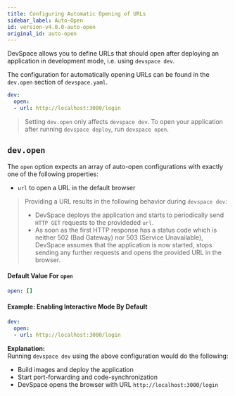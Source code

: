```yaml
---
title: Configuring Automatic Opening of URLs
sidebar_label: Auto-Open
id: version-v4.0.0-auto-open
original_id: auto-open
---
```



DevSpace allows you to define URLs that should open after deploying an application in development mode, i.e. using `devspace dev`.

The configuration for automatically opening URLs can be found in the `dev.open` section of `devspace.yaml`.
```yaml
dev:
  open:
  - url: http://localhost:3000/login
```

> Setting `dev.open` only affects `devspace dev`. To open your application after running `devspace deploy`, run `devspace open`.


## `dev.open`
The `open` option expects an array of auto-open configurations with exactly one of the following properties:
- `url` to open a URL in the default browser

> Providing a URL results in the following behavior during `devspace dev`:
> - DevSpace deploys the application and starts to periodically send `HTTP GET` requests to the provideded `url`.
> - As soon as the first HTTP response has a status code which is neither 502 (Bad Gateway) nor 503 (Service Unavailable), DevSpace assumes that the application is now started, stops sending any further requests and opens the provided URL in the browser.

#### Default Value For `open`
```yaml
open: []
```

#### Example: Enabling Interactive Mode By Default
```yaml
dev:
  open:
  - url: http://localhost:3000/login
```
**Explanation:**  
Running `devspace dev` using the above configuration would do the following:
- Build images and deploy the application
- Start port-forwarding and code-synchronization
- DevSpace opens the browser with URL `http://localhost:3000/login`

